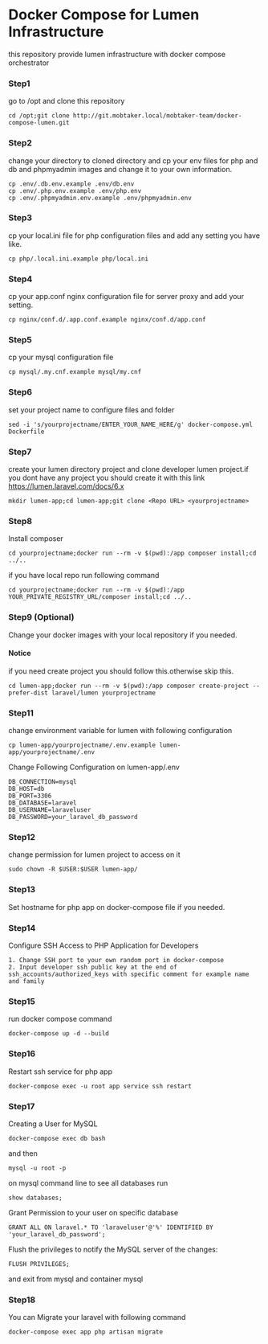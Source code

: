 # Docker Compose for Lumen Infrastructure
this repository provide lumen infrastructure with docker compose orchestrator

### Step1
go to /opt and clone this repository
```
cd /opt;git clone http://git.mobtaker.local/mobtaker-team/docker-compose-lumen.git
```

### Step2
change your directory to cloned directory and cp your env files for php and db and phpmyadmin images and change it to your own information.
```
cp .env/.db.env.example .env/db.env
cp .env/.php.env.example .env/php.env
cp .env/.phpmyadmin.env.example .env/phpmyadmin.env
```

### Step3
cp your local.ini file for php configuration files and add any setting you have like.
```
cp php/.local.ini.example php/local.ini
```

### Step4
cp your app.conf nginx configuration file for server proxy and add your setting.
```
cp nginx/conf.d/.app.conf.example nginx/conf.d/app.conf
```
### Step5
cp your mysql configuration file
```
cp mysql/.my.cnf.example mysql/my.cnf
```

### Step6
set your project name to configure files and folder
```
sed -i 's/yourprojectname/ENTER_YOUR_NAME_HERE/g' docker-compose.yml Dockerfile
```

### Step7
create your lumen directory project and clone developer lumen project.if you dont have any project you should create it with this link https://lumen.laravel.com/docs/6.x
```
mkdir lumen-app;cd lumen-app;git clone <Repo URL> <yourprojectname>
```

### Step8
Install composer
```
cd yourprojectname;docker run --rm -v $(pwd):/app composer install;cd ../..
```
if you have local repo run following command
```
cd yourprojectname;docker run --rm -v $(pwd):/app YOUR_PRIVATE_REGISTRY_URL/composer install;cd ../..
```

### Step9 (Optional)
Change your docker images with your local repository if you needed.


#### Notice
if you need create project you should follow this.otherwise skip this.
```
cd lumen-app;docker run --rm -v $(pwd):/app composer create-project --prefer-dist laravel/lumen yourprojectname
```

### Step11
change environment variable for lumen with following configuration
```
cp lumen-app/yourprojectname/.env.example lumen-app/yourprojectname/.env
```

Change Following Configuration on lumen-app/.env
```
DB_CONNECTION=mysql
DB_HOST=db
DB_PORT=3306
DB_DATABASE=laravel
DB_USERNAME=laraveluser
DB_PASSWORD=your_laravel_db_password
```

### Step12
change permission for lumen project to access on it
```
sudo chown -R $USER:$USER lumen-app/
```

### Step13
Set hostname for php app on docker-compose file if you needed.

### Step14
Configure SSH Access to PHP Application for Developers
```
1. Change SSH port to your own random port in docker-compose 
2. Input developer ssh public key at the end of ssh_accounts/authorized_keys with specific comment for example name and family
```

### Step15
run docker compose command
```
docker-compose up -d --build
```

### Step16
Restart ssh service for php app
```
docker-compose exec -u root app service ssh restart
```

### Step17
Creating a User for MySQL
```
docker-compose exec db bash
```
and then 
```
mysql -u root -p
```

on mysql command line to see all databases run
```
show databases;
```

Grant Permission to your user on specific database
```
GRANT ALL ON laravel.* TO 'laraveluser'@'%' IDENTIFIED BY 'your_laravel_db_password';
```

Flush the privileges to notify the MySQL server of the changes:
```
FLUSH PRIVILEGES;
```
and exit from mysql and container mysql


### Step18
You can Migrate your laravel with following command
```
docker-compose exec app php artisan migrate
```

